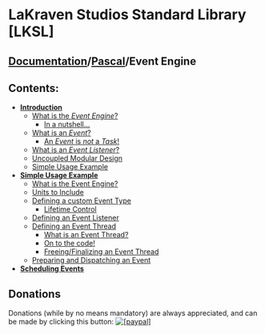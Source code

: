 <!--- This document is written in a "Markdown" language, and is best viewed on https://github.com/LaKraven/LKSL. -->
# LaKraven Studios Standard Library [LKSL]
## [Documentation](../../0_Contents.md)/[Pascal](../0_Contents.md)/Event Engine

## Contents:
* [**Introduction**](./1_Introduction.md)
  * [What is the *Event Engine*?](./1_Introduction.md#what-is-the-event-engine)
      * [In a nutshell...](./1_Introduction.md#in-a-nutshell)
  * [What is an *Event*?](./1_Introduction.md#what-is-an-event)
      * [An *Event* is *not* a *Task*!](./1_Introduction.md#an-event-is-not-a-task)
  * [What is an *Event Listener*?](./1_Introduction.md#what-is-an-event-listener)
  * [Uncoupled Modular Design](./1_Introduction.md#uncoupled-modular-design)
  * [Simple Usage Example](./1_Introduction.md#simple-usage-example)
* [**Simple Usage Example**](./2_Simple_Usage_Example.md)
  * [What is the Event Engine?](./2_Simple_Usage_Example.md#what-is-the-event-engine)
  * [Units to Include](./2_Simple_Usage_Example.md#units-to-include)
  * [Defining a custom Event Type](./2_Simple_Usage_Example.md#defining-a-custom-event-type)
      * [Lifetime Control](./2_Simple_Usage_Example.md#important-note-lifetime-control)
  * [Defining an Event Listener](./2_Simple_Usage_Example.md#defining-an-event-listener)
  * [Defining an Event Thread](./2_Simple_Usage_Example.md#defining-an-event-thread)
      * [What is an Event Thread?](./2_Simple_Usage_Example.md#what-is-an-event-thread)
      * [On to the code!](./2_Simple_Usage_Example.md#on-to-the-code)
      * [Freeing/Finalizing an Event Thread](./2_Simple_Usage_Example.md#important-note-freeingfinalizing-an-event-thread)
  * [Preparing and Dispatching an Event](./2_Simple_Usage_Example.md#preparing-and-dispatching-an-event)
* [**Scheduling Events**](./3_Scheduling_Events.md)

## Donations
Donations (while by no means mandatory) are always appreciated, and can be made by clicking this button: <a href="https://www.paypal.com/cgi-bin/webscr?cmd=_s-xclick&hosted_button_id=84FXYZX27EUJL"><img src="https://www.paypalobjects.com/en_US/GB/i/btn/btn_donateCC_LG.gif" alt="[paypal]" /></a>
<!--- If you're reading in a plain-text editor, please copy and paste the Hyperlink into your Browser -->